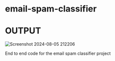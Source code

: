 # email-spam-classifier 
# OUTPUT
![Screenshot 2024-08-05 212206](https://github.com/user-attachments/assets/ebea230f-4efc-46e4-a78c-92ea7ceb60e6)

End to end code for the email spam classifier project
